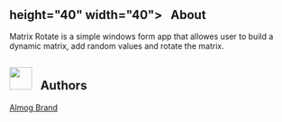 <h1 align="center">
   <![image](https://user-images.githubusercontent.com/54279376/87221720-d5dfe980-c376-11ea-8b12-a172977548f3.png)" height="450" width="600"> <br>
</h1>

## height="40" width="40"> &nbsp;&nbsp;About
Matrix Rotate is a simple windows form app that allowes user to build a dynamic matrix,
add random values and rotate the matrix. 

## <img src="https://user-images.githubusercontent.com/54279376/72727611-09924180-3b94-11ea-8121-c62543ab062b.png" height="40" width="40"> &nbsp;&nbsp;Authors
[Almog Brand](https://github.com/almogbrand)
